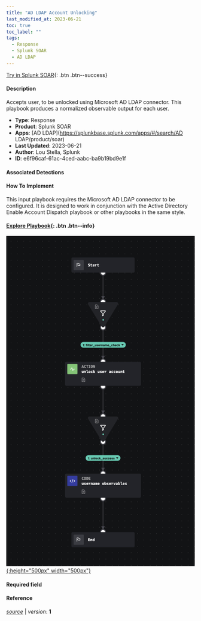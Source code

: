 ```yaml
---
title: "AD LDAP Account Unlocking"
last_modified_at: 2023-06-21
toc: true
toc_label: ""
tags:
  - Response
  - Splunk SOAR
  - AD LDAP
---
```


[Try in Splunk SOAR](https://www.splunk.com/en_us/software/splunk-security-orchestration-and-automation.html){: .btn .btn--success}

#### Description

Accepts user, to be unlocked using Microsoft AD LDAP connector. This playbook produces a normalized observable output for each user.

- **Type**: Response
- **Product**: Splunk SOAR
- **Apps**: [AD LDAP](https://splunkbase.splunk.com/apps/#/search/AD LDAP/product/soar)
- **Last Updated**: 2023-06-21
- **Author**: Lou Stella, Splunk
- **ID**: e6f96caf-61ac-4ced-aabc-ba9b19bd9e1f

#### Associated Detections


#### How To Implement
This input playbook requires the Microsoft AD LDAP connector to be configured. It is designed to work in conjunction with the Active Directory Enable Account Dispatch playbook or other playbooks in the same style.


#### [Explore Playbook](https://splunk.github.io/soar-playbook-viewer/?playbook=https://raw.githubusercontent.com/phantomcyber/playbooks/latest/AD_LDAP_Account_Unlocking.json){: .btn .btn--info}

[![explore](https://raw.githubusercontent.com/splunk/security_content/develop/playbooks/AD_LDAP_Account_Unlocking.png){:height="500px" width="500px"}](https://splunk.github.io/soar-playbook-viewer/?playbook=https://raw.githubusercontent.com/phantomcyber/playbooks/latest/AD_LDAP_Account_Unlocking.json)

#### Required field


#### Reference



[*source*](https://github.com/splunk/security_content/tree/develop/playbooks/AD_LDAP_Account_Unlocking.yml) \| *version*: **1**